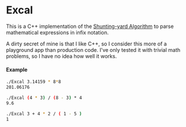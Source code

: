 # Excal

This is a C++ implementation of the [Shunting-yard Algorithm](http://en.wikipedia.org/wiki/Shunting_yard_algorithm) to parse mathematical expressions in infix notation.

A dirty secret of mine is that I like C++, so I consider this more of a playground app than production code. I've only tested it with trivial math problems, so I have no idea how well it works.

#### Example

```bash
./Excal 3.14159 * 8*8
201.06176

./Excal (4 * 3) / (8 - 3) * 4
9.6

./Excal 3 + 4 * 2 / ( 1 - 5 )
1
```
